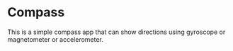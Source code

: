 # Compass
This is a simple compass app that can show directions using gyroscope or magnetometer or accelerometer. 
